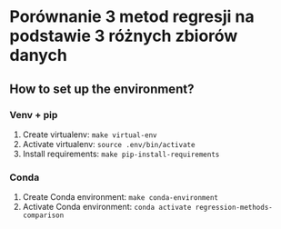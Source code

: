 # Porównanie 3 metod regresji na podstawie 3 różnych zbiorów danych

## How to set up the environment?

### Venv + pip

1. Create virtualenv: `make virtual-env`
2. Activate virtualenv: `source .env/bin/activate`
3. Install requirements: `make pip-install-requirements`

### Conda

1. Create Conda environment: `make conda-environment`
2. Activate Conda environment: `conda activate regression-methods-comparison`